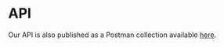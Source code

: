 # API

Our API is also published as a Postman collection available [here](https://documenter.getpostman.com/view/15111350/TzCHBVaY#cd722171-120f-4d21-bfe2-d6096688eb19).
